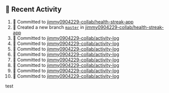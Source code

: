## 📌 Recent Activity
<!--START_SECTION:activity-->
1. 📝 Committed to [jimmy0904229-collab/health-streak-app](https://github.com/jimmy0904229-collab/health-streak-app/commit/95b49c526ddf5a3a33464cc83df3ee60fec171a5)
2. 🎉 Created a new branch [`master`](https://github.com/jimmy0904229-collab/health-streak-app/tree/master) in [jimmy0904229-collab/health-streak-app](https://github.com/jimmy0904229-collab/health-streak-app)
3. 📝 Committed to [jimmy0904229-collab/activity-log](https://github.com/jimmy0904229-collab/activity-log/commit/4a202ccee4bfaee23d070f534a645a17e8ac7370)
4. 📝 Committed to [jimmy0904229-collab/activity-log](https://github.com/jimmy0904229-collab/activity-log/commit/78cffc20d0e7e3276b0b965e971eeed96d73a738)
5. 📝 Committed to [jimmy0904229-collab/activity-log](https://github.com/jimmy0904229-collab/activity-log/commit/1aba30e40f74429e4f7ef2a9a7fad57510fb0ac9)
6. 📝 Committed to [jimmy0904229-collab/activity-log](https://github.com/jimmy0904229-collab/activity-log/commit/4ba88c3f0a92bef70a45d60484fbd00be4ebb0ea)
7. 📝 Committed to [jimmy0904229-collab/activity-log](https://github.com/jimmy0904229-collab/activity-log/commit/a3c2143740d0f73af75f6365b586093b02005553)
8. 📝 Committed to [jimmy0904229-collab/activity-log](https://github.com/jimmy0904229-collab/activity-log/commit/1123cc59b020d086a92131fa0a494da127b3a114)
9. 📝 Committed to [jimmy0904229-collab/activity-log](https://github.com/jimmy0904229-collab/activity-log/commit/f310bc601336e969653b945f78cf7b66daef17d3)
10. 📝 Committed to [jimmy0904229-collab/activity-log](https://github.com/jimmy0904229-collab/activity-log/commit/0774ed6c7925e135fce8e1f3afa2d6d71236c5b3)
<!--END_SECTION:activity-->
test
